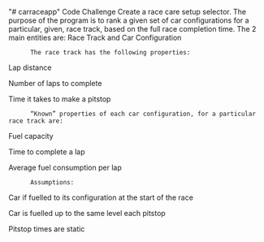 "# carraceapp" 
Code Challenge
Create a race care setup selector. The purpose of the program is to rank a given set of car configurations for a particular, given, race track, based on the full race completion time.
          The 2 main entities are: Race Track and Car Configuration

          The race track has the following properties:

   Lap distance

   Number of laps to complete

   Time it takes to make a pitstop

          “Known” properties of each car configuration, for a particular race track are:

   Fuel capacity

   Time to complete a lap

   Average fuel consumption per lap

          Assumptions:

   Car if fuelled to its configuration at the start of the race

   Car is fuelled up to the same level each pitstop

   Pitstop times are static


